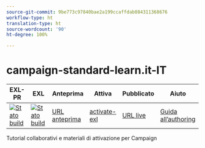 ```yaml
---
source-git-commit: 9be773c97840bae2a199ccaffdab084311368676
workflow-type: ht
translation-type: ht
source-wordcount: '90'
ht-degree: 100%

---
```

# campaign-standard-learn.it-IT

| EXL-PR | EXL | Anteprima | Attiva | Pubblicato | Aiuto |
|--- |--- |--- |--- |--- |--- |
| [![Stato build](https://docs.ci.corp.adobe.com/view/exl-pr/job/campaign-standard-learn.en_pr-exl/badge/icon)](https://docs.ci.corp.adobe.com/view/exl-pr/job/campaign-standard-learn.en_pr-exl/lastBuild/) | [![Stato build](https://docs.ci.corp.adobe.com/view/exl-pr/job/campaign-standard-learn.en_exl/lastBuild/badge/icon)](https://docs.ci.corp.adobe.com/view/exl-pr/job/campaign-standard-learn.en_exl/lastBuild/lastBuild) | [URL anteprima](https://experienceleague.corp.adobe.com/docs/campaign-standard-learn/tutorials/overview.html?lang=it) | [activate-exl](https://docs.ci.corp.adobe.com/job/activate-exl/build/) | [URL live](https://experienceleague.adobe.com/docs/campaign-standard-learn/tutorials/overview.html?lang=it) | [Guida all’authoring](https://experienceleague.adobe.com/docs/authoring-guide-exl/using/home.html?lang=it) |

Tutorial collaborativi e materiali di attivazione per Campaign

